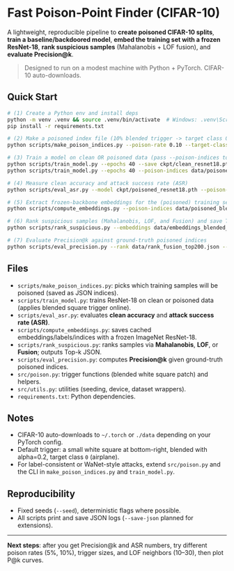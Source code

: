 # Fast Poison-Point Finder (CIFAR-10)

A lightweight, reproducible pipeline to **create poisoned CIFAR-10 splits**, **train a baseline/backdoored model**, **embed the training set with a frozen ResNet-18**, **rank suspicious samples** (Mahalanobis + LOF fusion), and **evaluate Precision@k**.

> Designed to run on a modest machine with Python + PyTorch. CIFAR-10 auto-downloads.

## Quick Start

```bash
# (1) Create a Python env and install deps
python -m venv .venv && source .venv/bin/activate  # Windows: .venv\Scripts\activate
pip install -r requirements.txt

# (2) Make a poisoned index file (10% blended trigger -> target class 0)
python scripts/make_poison_indices.py --poison-rate 0.10 --target-class 0 --seed 1 --out data/poisoned_blended_p10_s1.json

# (3) Train a model on clean OR poisoned data (pass --poison-indices to poison the training set)
python scripts/train_model.py --epochs 40 --save ckpt/clean_resnet18.pth
python scripts/train_model.py --epochs 40 --poison-indices data/poisoned_blended_p10_s1.json --save ckpt/poisoned_resnet18.pth

# (4) Measure clean accuracy and attack success rate (ASR)
python scripts/eval_asr.py --model ckpt/poisoned_resnet18.pth --poison-settings target=0,size=5,alpha=0.2

# (5) Extract frozen-backbone embeddings for the (poisoned) training set
python scripts/compute_embeddings.py --poison-indices data/poisoned_blended_p10_s1.json --out data/embeddings_blended_p10_s1.npz

# (6) Rank suspicious samples (Mahalanobis, LOF, and Fusion) and save Top-k list
python scripts/rank_suspicious.py --embeddings data/embeddings_blended_p10_s1.npz --method fusion --topk 200 --out data/rank_fusion_top200.json

# (7) Evaluate Precision@k against ground-truth poisoned indices
python scripts/eval_precision.py --rank data/rank_fusion_top200.json --poison-indices data/poisoned_blended_p10_s1.json --k 200
```

## Files

- `scripts/make_poison_indices.py`: picks which training samples will be poisoned (saved as JSON indices).
- `scripts/train_model.py`: trains ResNet-18 on clean or poisoned data (applies blended square trigger online).
- `scripts/eval_asr.py`: evaluates **clean accuracy** and **attack success rate (ASR)**.
- `scripts/compute_embeddings.py`: saves cached embeddings/labels/indices with a frozen ImageNet ResNet-18.
- `scripts/rank_suspicious.py`: ranks samples via **Mahalanobis**, **LOF**, or **Fusion**; outputs Top-k JSON.
- `scripts/eval_precision.py`: computes **Precision@k** given ground-truth poisoned indices.
- `src/poison.py`: trigger functions (blended white square patch) and helpers.
- `src/utils.py`: utilities (seeding, device, dataset wrappers).
- `requirements.txt`: Python dependencies.

## Notes

- CIFAR-10 auto-downloads to `~/.torch` or `./data` depending on your PyTorch config.
- Default trigger: a small white square at bottom-right, blended with alpha=0.2, target class `0` (airplane).
- For label-consistent or WaNet-style attacks, extend `src/poison.py` and the CLI in `make_poison_indices.py` and `train_model.py`.

## Reproducibility

- Fixed seeds (`--seed`), deterministic flags where possible.
- All scripts print and save JSON logs (`--save-json` planned for extensions).

---

**Next steps**: after you get Precision@k and ASR numbers, try different poison rates (5%, 10%), trigger sizes, and LOF neighbors (10–30), then plot P@k curves.
